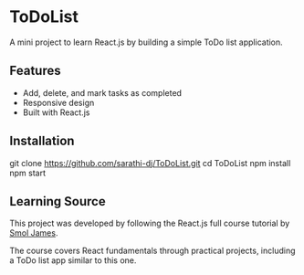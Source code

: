 # ToDoList

A mini project to learn React.js by building a simple ToDo list application.

## Features

- Add, delete, and mark tasks as completed
- Responsive design
- Built with React.js

## Installation

git clone https://github.com/sarathi-dj/ToDoList.git
cd ToDoList
npm install
npm start

## Learning Source

This project was developed by following the React.js full course tutorial by [Smol James](https://www.youtube.com/watch?v=82PXenL4MGg). 

The course covers React fundamentals through practical projects, including a ToDo list app similar to this one.
